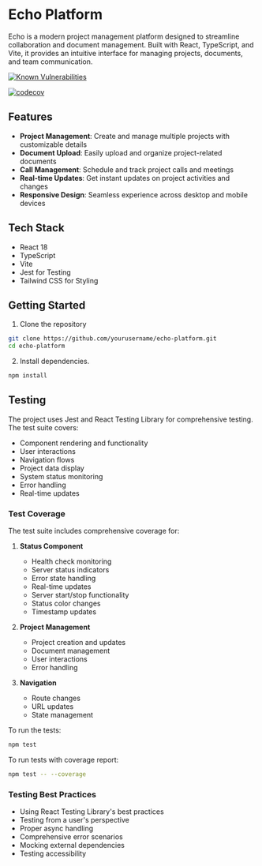 # Echo Platform

Echo is a modern project management platform designed to streamline collaboration and document management. Built with React, TypeScript, and Vite, it provides an intuitive interface for managing projects, documents, and team communication.

[![Known Vulnerabilities](https://snyk.io/test/github/EchoRag/echo_fe/badge.svg)](https://snyk.io/test/github/EchoRag/echo_fe) 

[![codecov](https://codecov.io/gh/EchoRag/echo_llm/graph/badge.svg?token=CW8863DIWK)](https://codecov.io/gh/EchoRag/echo_llm)
## Features

- **Project Management**: Create and manage multiple projects with customizable details
- **Document Upload**: Easily upload and organize project-related documents
- **Call Management**: Schedule and track project calls and meetings
- **Real-time Updates**: Get instant updates on project activities and changes
- **Responsive Design**: Seamless experience across desktop and mobile devices

## Tech Stack

- React 18
- TypeScript
- Vite
- Jest for Testing
- Tailwind CSS for Styling

## Getting Started

1. Clone the repository
```bash 
git clone https://github.com/yourusername/echo-platform.git
cd echo-platform
```

2. Install dependencies.
```bash
npm install
```

## Testing 
The project uses Jest and React Testing Library for comprehensive testing. The test suite covers:

- Component rendering and functionality
- User interactions
- Navigation flows
- Project data display
- System status monitoring
- Error handling
- Real-time updates

### Test Coverage

The test suite includes comprehensive coverage for:

1. **Status Component**
   - Health check monitoring
   - Server status indicators
   - Error state handling
   - Real-time updates
   - Server start/stop functionality
   - Status color changes
   - Timestamp updates

2. **Project Management**
   - Project creation and updates
   - Document management
   - User interactions
   - Error handling

3. **Navigation**
   - Route changes
   - URL updates
   - State management

To run the tests:
```bash
npm test
```

To run tests with coverage report:
```bash
npm test -- --coverage
```

### Testing Best Practices

- Using React Testing Library's best practices
- Testing from a user's perspective
- Proper async handling
- Comprehensive error scenarios
- Mocking external dependencies
- Testing accessibility 